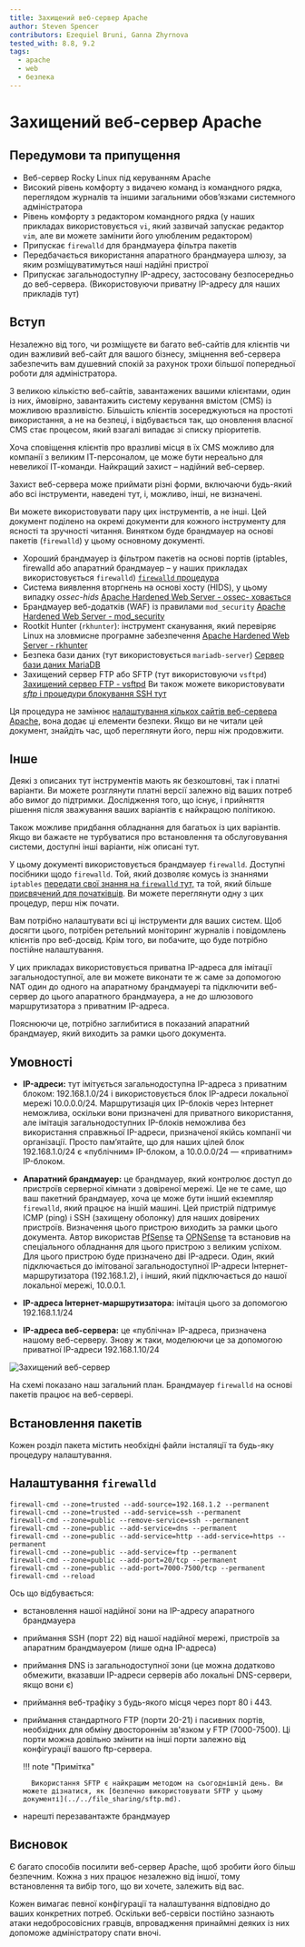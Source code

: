 ```yaml
---
title: Захищений веб-сервер Apache
author: Steven Spencer
contributors: Ezequiel Bruni, Ganna Zhyrnova
tested_with: 8.8, 9.2
tags:
  - apache
  - web
  - безпека
---
```


# Захищений веб-сервер Apache

## Передумови та припущення

* Веб-сервер Rocky Linux під керуванням Apache
* Високий рівень комфорту з видачею команд із командного рядка, переглядом журналів та іншими загальними обов’язками системного адміністратора
* Рівень комфорту з редактором командного рядка (у наших прикладах використовується `vi`, який зазвичай запускає редактор `vim`, але ви можете замінити його улюбленим редактором)
* Припускає `firewalld` для брандмауера фільтра пакетів
* Передбачається використання апаратного брандмауера шлюзу, за яким розміщуватимуться наші надійні пристрої
* Припускає загальнодоступну IP-адресу, застосовану безпосередньо до веб-сервера. (Використовуючи приватну IP-адресу для наших прикладів тут)

## Вступ

Незалежно від того, чи розміщуєте ви багато веб-сайтів для клієнтів чи один важливий веб-сайт для вашого бізнесу, зміцнення веб-сервера забезпечить вам душевний спокій за рахунок трохи більшої попередньої роботи для адміністратора.

З великою кількістю веб-сайтів, завантажених вашими клієнтами, один із них, ймовірно, завантажить систему керування вмістом (CMS) із можливою вразливістю. Більшість клієнтів зосереджуються на простоті використання, а не на безпеці, і відбувається так, що оновлення власної CMS стає процесом, який взагалі випадає зі списку пріоритетів.


Хоча сповіщення клієнтів про вразливі місця в їх CMS можливо для компанії з великим ІТ-персоналом, це може бути нереально для невеликої ІТ-команди. Найкращий захист – надійний веб-сервер.

Захист веб-сервера може приймати різні форми, включаючи будь-який або всі інструменти, наведені тут, і, можливо, інші, не визначені.

Ви можете використовувати пару цих інструментів, а не інші. Цей документ поділено на окремі документи для кожного інструменту для ясності та зручності читання. Винятком буде брандмауер на основі пакетів (`firewalld`) у цьому основному документі.

* Хороший брандмауер із фільтром пакетів на основі портів (iptables, firewalld або апаратний брандмауер – у наших прикладах використовується `firewalld`) [`firewalld` процедура](#iptablesstart)
* Система виявлення вторгнень на основі хосту (HIDS), у цьому випадку _ossec-hids_ [Apache Hardened Web Server - ossec- ховається](ossec-hids.md)
* Брандмауер веб-додатків (WAF) із правилами `mod_security` [Apache Hardened Web Server - mod_security](modsecurity.md)
* Rootkit Hunter (`rkhunter`): інструмент сканування, який перевіряє Linux на зловмисне програмне забезпечення [Apache Hardened Web Server - rkhunter](rkhunter.md)
* Безпека бази даних (тут використовується `mariadb-server`) [Сервер бази даних MariaDB](../../database/database_mariadb-server.md)
* Захищений сервер FTP або SFTP (тут використовуючи `vsftpd`) [Захищений сервер FTP - vsftpd](../../file_sharing/secure_ftp_server_vsftpd.md) Ви також можете використовувати [_sftp_ і процедури блокування SSH тут](../../file_sharing/sftp.md)

Ця процедура не замінює [налаштування кількох сайтів веб-сервера Apache](../apache-sites-enabled.md), вона додає ці елементи безпеки. Якщо ви не читали цей документ, знайдіть час, щоб переглянути його, перш ніж продовжити.

## Інше

Деякі з описаних тут інструментів мають як безкоштовні, так і платні варіанти. Ви можете розглянути платні версії залежно від ваших потреб або вимог до підтримки. Дослідження того, що існує, і прийняття рішення після зважування ваших варіантів є найкращою політикою.

Також можливе придбання обладнання для багатьох із цих варіантів. Якщо ви бажаєте не турбуватися про встановлення та обслуговування системи, доступні інші варіанти, ніж описані тут.

У цьому документі використовується брандмауер `firewalld`. Доступні посібники щодо `firewalld`. Той, який дозволяє комусь із знаннями `iptables` [передати свої знання на `firewalld` тут,](../../security/firewalld.md) та той, який більше [присвячений для початківців](../../security/firewalld-beginners.md). Ви можете переглянути одну з цих процедур, перш ніж почати.

Вам потрібно налаштувати всі ці інструменти для ваших систем. Щоб досягти цього, потрібен ретельний моніторинг журналів і повідомлень клієнтів про веб-досвід. Крім того, ви побачите, що буде потрібно постійне налаштування.

У цих прикладах використовується приватна IP-адреса для імітації загальнодоступної, але ви можете виконати те ж саме за допомогою NAT один до одного на апаратному брандмауері та підключити веб-сервер до цього апаратного брандмауера, а не до шлюзового маршрутизатора з приватним IP-адреса.

Пояснюючи це, потрібно заглибитися в показаний апаратний брандмауер, який виходить за рамки цього документа.

## Умовності

* **IP-адреси:** тут імітується загальнодоступна IP-адреса з приватним блоком: 192.168.1.0/24 і використовується блок IP-адреси локальної мережі 10.0.0.0/24. Маршрутизація цих IP-блоків через Інтернет неможлива, оскільки вони призначені для приватного використання, але імітація загальнодоступних IP-блоків неможлива без використання справжньої IP-адреси, призначеної якійсь компанії чи організації. Просто пам’ятайте, що для наших цілей блок 192.168.1.0/24 є «публічним» IP-блоком, а 10.0.0.0/24 — «приватним» IP-блоком.

* **Апаратний брандмауер:** це брандмауер, який контролює доступ до пристроїв серверної кімнати з довіреної мережі. Це не те саме, що ваш пакетний брандмауер, хоча це може бути інший екземпляр `firewalld`, який працює на іншій машині. Цей пристрій підтримує ICMP (ping) і SSH (захищену оболонку) для наших довірених пристроїв. Визначення цього пристрою виходить за рамки цього документа. Автор використав [PfSense](https://www.pfsense.org/) та [OPNSense](https://opnsense.org/) та встановив на спеціального обладнання для цього пристрою з великим успіхом. Для цього пристрою буде призначено дві IP-адреси. Один, який підключається до імітованої загальнодоступної IP-адреси Інтернет-маршрутизатора (192.168.1.2), і інший, який підключається до нашої локальної мережі, 10.0.0.1.
* **IP-адреса Інтернет-маршрутизатора:** імітація цього за допомогою 192.168.1.1/24
* **IP-адреса веб-сервера:** це «публічна» IP-адреса, призначена нашому веб-серверу. Знову ж таки, моделюючи це за допомогою приватної IP-адреси 192.168.1.10/24

![Захищений веб-сервер](images/hardened_webserver_figure1.jpeg)

На схемі показано наш загальний план. Брандмауер `firewalld` на основі пакетів працює на веб-сервері.

## Встановлення пакетів

Кожен розділ пакета містить необхідні файли інсталяції та будь-яку процедуру налаштування.

## <a name="iptablesstart"></a>Налаштування `firewalld`

```
firewall-cmd --zone=trusted --add-source=192.168.1.2 --permanent
firewall-cmd --zone=trusted --add-service=ssh --permanent
firewall-cmd --zone=public --remove-service=ssh --permanent
firewall-cmd --zone=public --add-service=dns --permanent
firewall-cmd --zone=public --add-service=http --add-service=https --permanent
firewall-cmd --zone=public --add-service=ftp --permanent
firewall-cmd --zone=public --add-port=20/tcp --permanent
firewall-cmd --zone=public --add-port=7000-7500/tcp --permanent
firewall-cmd --reload
```
Ось що відбувається:

* встановлення нашої надійної зони на IP-адресу апаратного брандмауера
* приймання SSH (порт 22) від нашої надійної мережі, пристроїв за апаратним брандмауером (лише одна IP-адреса)
* приймання DNS із загальнодоступної зони (це можна додатково обмежити, вказавши IP-адреси серверів або локальні DNS-сервери, якщо вони є)
* приймання веб-трафіку з будь-якого місця через порт 80 і 443.
* приймання стандартного FTP (порти 20-21) і пасивних портів, необхідних для обміну двостороннім зв'язком у FTP (7000-7500). Ці порти можна довільно змінити на інші порти залежно від конфігурації вашого ftp-сервера.

    !!! note "Примітка"
  
        Використання SFTP є найкращим методом на сьогоднішній день. Ви можете дізнатися, як [безпечно використовувати SFTP у цьому документі](../../file_sharing/sftp.md).

* нарешті перезавантажте брандмауер

## Висновок

Є багато способів посилити веб-сервер Apache, щоб зробити його більш безпечним. Кожна з них працює незалежно від іншої, тому встановлення та вибір того, що ви хочете, залежить від вас.

Кожен вимагає певної конфігурації та налаштування відповідно до ваших конкретних потреб. Оскільки веб-сервіси постійно зазнають атаки недобросовісних гравців, впровадження принаймні деяких із них допоможе адміністратору спати вночі.
